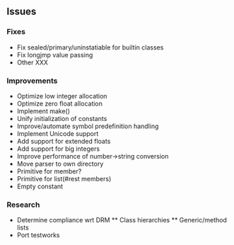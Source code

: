 ## Issues

### Fixes

 * Fix sealed/primary/uninstatiable for builtin classes
 * Fix longjmp value passing
 * Other XXX

### Improvements

 * Optimize low integer allocation
 * Optimize zero float allocation
 * Implement make(<generic-function>)
 * Unify initialization of constants
 * Improve/automate symbol predefinition handling
 * Implement Unicode support
 * Add support for extended floats
 * Add support for big integers
 * Improve performance of number->string conversion
 * Move parser to own directory
 * Primitive for member?
 * Primitive for list(#rest members)
 * Empty <values> constant

### Research

 * Determine compliance wrt DRM
 ** Class hierarchies
 ** Generic/method lists
 * Port testworks
